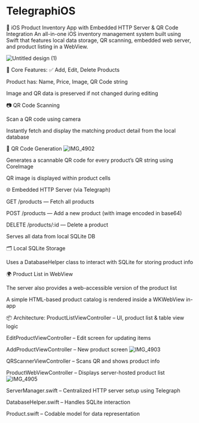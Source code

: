 # TelegraphiOS
📱 iOS Product Inventory App with Embedded HTTP Server & QR Code Integration
An all-in-one iOS inventory management system built using Swift that features local data storage, QR scanning, embedded web server, and product listing in a WebView.

![Untitled design (1)](https://github.com/user-attachments/assets/2cc6d957-0d79-4267-a413-0025f12d8248)




🔹 Core Features:
✅ Add, Edit, Delete Products

Product has: Name, Price, Image, QR Code string




Image and QR data is preserved if not changed during editing

📷 QR Code Scanning

Scan a QR code using camera

Instantly fetch and display the matching product detail from the local database

🧾 QR Code Generation
![IMG_4902](https://github.com/user-attachments/assets/3eed1e47-a80e-4d4d-81c6-1e5e79328be4)

Generates a scannable QR code for every product’s QR string using CoreImage

QR image is displayed within product cells

🌐 Embedded HTTP Server (via Telegraph)

GET /products — Fetch all products

POST /products — Add a new product (with image encoded in base64)

DELETE /products/:id — Delete a product

Serves all data from local SQLite DB

🗂️ Local SQLite Storage

Uses a DatabaseHelper class to interact with SQLite for storing product info

🌍 Product List in WebView

The server also provides a web-accessible version of the product list

A simple HTML-based product catalog is rendered inside a WKWebView in-app

📦 Architecture:
ProductListViewController – UI, product list & table view logic

EditProductViewController – Edit screen for updating items

AddProductViewController – New product screen
![IMG_4903](https://github.com/user-attachments/assets/db1bb15f-9379-498f-9784-1f09d4859598)

QRScannerViewController – Scans QR and shows product info

ProductWebViewController – Displays server-hosted product list
![IMG_4905](https://github.com/user-attachments/assets/7c916e90-2a0c-4f9a-af16-eeaca376502b)

ServerManager.swift – Centralized HTTP server setup using Telegraph

DatabaseHelper.swift – Handles SQLite interaction

Product.swift – Codable model for data representation
